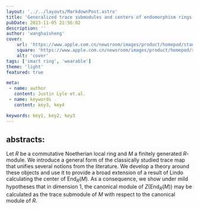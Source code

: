 ```yaml
---
layout: '../../layouts/MarkdownPost.astro'
title: 'Generalized trace submodules and centers of endomorphism rings'
pubDate: 2023-11-05 22:56:02
description: ''
author: 'wanghaisheng'
cover:
    url: 'https://www.apple.com.cn/newsroom/images/product/homepod/standard/Apple-HomePod-hero-230118_big.jpg.large_2x.jpg'
    square: 'https://www.apple.com.cn/newsroom/images/product/homepod/standard/Apple-HomePod-hero-230118_big.jpg.large_2x.jpg'
    alt: 'cover'
tags: ['smart ring', 'wearable'] 
theme: 'light'
featured: true

meta:
 - name: author
   content: Justin Lyle et.al.
 - name: keywords
   content: key3, key4

keywords: key1, key2, key3
---
```


## abstracts:
Let $R$ be a commutative Noetherian local ring and $M$ a finitely generated $R$-module. We introduce a general form of the classically studied trace map that unifies several notions from the literature. We develop a theory around these objects and use it to provide a broad extension of a result of Lindo calculating the center of $\operatorname{End}_R(M)$. As a consequence, we show under mild hypotheses that in dimension $1$, the canonical module of $Z(\operatorname{End}_R(M))$ may be calculated as the trace submodule of $M$ with respect to the canonical module of $R$.
